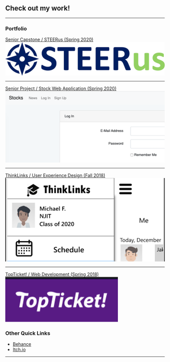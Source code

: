 ## Check out my work!

---

### Portfolio 

[Senior Capstone / STEERus (Spring 2020) ](/project1)
<img src="images/STEERus_final.jpg?raw=true"/>

---
[Senior Project / Stock Web Application (Spring 2020)](/project2)
<img src="images/stocks.am preview.png?raw=true"/>

---
[ThinkLinks / User Experience Design (Fall 2018)](/project3)
<img src="images/thinklinks preview.png?raw=true"/>

---
[TopTicket! / Web Development (Spring 2018)](/project3)
<img src="images/TopTicket preview.png?raw=true"/>


### Other Quick Links

- [Behance](behance.net/alyssamaravilla)
- [Itch.io](ponponderp.itch.io)

---


